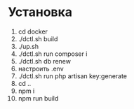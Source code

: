 # Установка

1. cd docker
2. ./dctl.sh build
3. ./up.sh
4. ./dctl.sh run composer i
5. ./dctl.sh db renew
6. настроить .env
7. ./dctl.sh run php artisan key:generate
8. cd ..
9. npm i
10. npm run build
